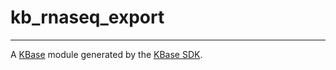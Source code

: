
# kb_rnaseq_export
---

A [KBase](https://kbase.us) module generated by the [KBase SDK](https://github.com/kbase/kb_sdk).


